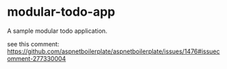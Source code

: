 # modular-todo-app
A sample modular todo application.

see this comment: https://github.com/aspnetboilerplate/aspnetboilerplate/issues/1476#issuecomment-277330004
